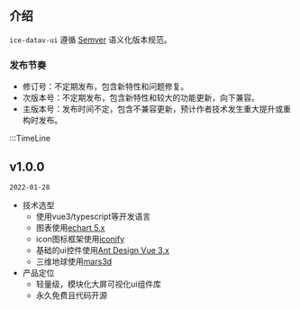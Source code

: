 ## 介绍

`ice-datav-ui` 遵循 [Semver](https://semver.org/lang/zh-CN/) 语义化版本规范。

### 发布节奏

- 修订号：不定期发布，包含新特性和问题修复。
- 次版本号：不定期发布，包含新特性和较大的功能更新，向下兼容。
- 主版本号：发布时间不定，包含不兼容更新，预计作者技术发生重大提升或重构时发布。

:::TimeLine


## v1.0.0

`2022-01-28`

- 技术选型
  - 使用vue3/typescript等开发语言
  - 图表使用[echart 5.x](https://echarts.apache.org/examples/zh/index.html)
  - icon图标框架使用[iconify](https://icon-sets.iconify.design/)
  - 基础的ui控件使用[Ant Design Vue 3.x](https://next.antdv.com/components/overview-cn/)
  - 三维地球使用[mars3d](http://mars3d.cn/)
- 产品定位
  - 轻量级，模块化大屏可视化ui组件库
  - 永久免费且代码开源
